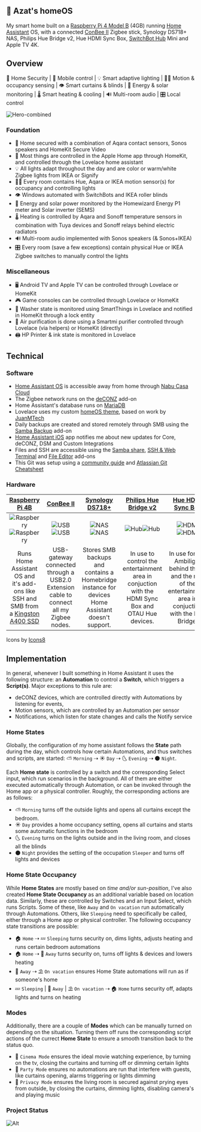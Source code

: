 ## 🏡 Azat's homeOS 
My smart home built on a [Raspberry Pi 4 Model B](https://www.raspberrypi.com/products/raspberry-pi-4-model-b/) (4GB) running [Home Assistant](https://www.home-assistant.io/) OS, with a connected [ConBee II](https://www.phoscon.de/en/conbee2) Zigbee stick, Synology DS718+ NAS, Philips Hue Bridge v2, Hue HDMI Sync Box, [SwitchBot Hub](https://www.switch-bot.com/?sscid=CjwKCAiA76-dBhByEiwAA0_s9VSzIVWzxg9vSuy3AHkIdXoV3ZEfcnHNnb5vGWEwup1seY6mNUh7tRoCI-sQAvD_BwE) Mini and Apple TV 4K.


## Overview
🚨 Home Security | 📱 Mobile control | 💡 Smart adaptive lighting | 👋🏻 Motion & occupancy sensing | 👁 Smart curtains & blinds | 🔋 Energy & solar monitoring | 🌡 Smart heating & cooling | 🔊 Multi-room audio | 🎛 Local control

![Hero-combined](https://user-images.githubusercontent.com/61377476/138591773-0800bf9a-436e-49e3-895f-d651278713fd.png)

### Foundation
- 🚨 Home secured with a combination of Aqara contact sensors, Sonos speakers and HomeKit Secure Video
- 📱 Most things are controlled in the Apple Home app through HomeKit, and controlled through the Lovelace home assistant
- 💡 All lights adapt throughout the day and are color or warm/white Zigbee lights from IKEA or Signify
- 👋🏻 Every room contains Hue, Aqara or IKEA motion sensor(s) for occupancy and controlling lights
- 👁 Windows automated with SwitchBots and IKEA roller blinds
- 🔋 Energy and solar power monitored by the Homewizard Energy P1 meter and Solar inverter (SEMS) 
- 🌡 Heating is controlled by Aqara and Sonoff temperature sensors in combination with Tuya devices and Sonoff relays behind electric radiators
- 🔊 Multi-room audio implemented with Sonos speakers (& Sonos+IKEA)
- 🎛 Every room (save a few exceptions) contain physical Hue or IKEA Zigbee switches to manually control the lights

### Miscellaneous
- 🖥️ Android TV and Apple TV can be controlled through Lovelace or HomeKit
- 🎮 Game consoles can be controlled through Lovelace or HomeKit
- 🧺 Washer state is monitored using SmartThings in Lovelace and notified in HomeKit through a lock entity
- 💨 Air purification is done using a Smartmi purifier controlled through Lovelace (via helpers) or HomeKit (directly)
- 🖨️ HP Printer & ink state is monitored in Lovelace

## Technical
### Software
- [Home Assistant OS](https://www.home-assistant.io/installation/) is accessible away from home through [Nabu Casa Cloud](https://www.nabucasa.com/)
- The Zigbee network runs on the [deCONZ](https://phoscon.de/en/conbee2/software) add-on
- Home Assistant's database runs on [MariaDB](https://mariadb.org/)
- Lovelace uses my custom [homeOS theme](https://github.com/temirovazat/home-assistant/tree/master/themes/homeOS_theme), based on work by [JuanMTech](https://github.com/JuanMTech)
- Daily backups are created and stored remotely through SMB using the [Samba Backup](https://github.com/thomasmauerer/hassio-addons/tree/master/samba-backup) add-on
- [Home Assistant iOS](https://github.com/home-assistant/iOS) app notifies me about new updates for Core, deCONZ, DSM and Custom Integrations
- Files and SSH are accessible using the [Samba share](https://github.com/home-assistant/addons/tree/master/samba), [SSH & Web Terminal](https://github.com/hassio-addons/addon-ssh) and [File Editor](https://github.com/home-assistant/addons/tree/master/configurator) add-ons
- This Git was setup using a [community guide](https://community.home-assistant.io/t/sharing-your-configuration-on-github/195144) and [Atlassian Git Cheatsheet](https://www.atlassian.com/git/tutorials/atlassian-git-cheatsheet)

### Hardware
| [Raspberry Pi 4B](https://www.raspberrypi.com/products/raspberry-pi-4-model-b/)  | [ConBee II](https://phoscon.de/en/conbee2) | [Synology DS718+](https://www.synology.com/nl-nl/support/download/DS718+) | [Philips Hue Bridge v2](https://www.philips-hue.com/nl-nl/p/hue-bridge/8718696511800) | [Hue HDMI Sync Box](https://www.philips-hue.com/nl-nl/p/hue-play-hdmi-sync-box/8718699704803) | [SwitchBot Hub Mini](https://www.switch-bot.com/products/switchbot-hub-mini) | [Apple TV 4K](https://www.apple.com/apple-tv-4k/) |
| :-------------: | :-------------: | :-------------: | :-------------: | :-------------: | :-------------: | :-------------: |
| ![Raspberry](assets/icons8-raspberry-pi-80.png#gh-light-mode-only)![Raspberry](assets/icons8-raspberry-pi-80_dark-mode.png#gh-dark-mode-only) | ![USB](assets/icons8-usb-memory-stick-80.png#gh-light-mode-only)![USB](assets/icons8-usb-memory-stick-80_dark-mode.png#gh-dark-mode-only) | ![NAS](assets/icons8-nas-80.png#gh-light-mode-only)![NAS](assets/icons8-nas-80_dark-mode.png#gh-dark-mode-only) | ![Hub](assets/icons8-hub-80.png#gh-light-mode-only)![Hub](assets/icons8-hub-80_dark-mode.png#gh-dark-mode-only) | ![HDMI](assets/icons8-hdmi-cable-80.png#gh-light-mode-only)![HDMI](assets/icons8-hdmi-cable-80_dark-mode.png#gh-dark-mode-only) | ![Switch](assets/icons8-switch-80.png#gh-light-mode-only)![Switch](assets/icons8-switch-80_dark-mode.png#gh-dark-mode-only) | ![Apple TV](assets/icons8-apple-tv-80.png#gh-light-mode-only)![Apple TV](assets/icons8-apple-tv-80_dark-mode.png#gh-dark-mode-only) |
| Runs Home Assistant OS and it's add-ons like SSH and SMB from a [Kingston A400 SSD](https://www.kingston.com/en/ssd/a400-solid-state-drive)  | USB-gateway connected through a USB2.0 Extension cable to connect all my Zigbee nodes. | Stores SMB backups and contains a Homebridge instance for devices Home Assistant doesn't support.  | In use to control the entertainment area in conjuction with the HDMI Sync Box and OTAU Hue devices. | In use for the Ambilight behind the tv and the rest of the entertainment area in conjuction with the Hue Bridge.  | In use to connect to SwitchBot Curtains, runs through HomeBridge to Home Assistant.  | In use as HomeKit Home Hubs to run location automations and control the Home app when away. |

Icons by [Icons8](https://icons8.com)

## Implementation
In general, whenever I built something in Home Assistant it uses the following structure: an **Automation** to control a **Switch**, which triggers a **Script(s)**. Major exceptions to this rule are:
- deCONZ devices, which are controlled directly with Automations by listening for events, 
- Motion sensors, which are controlled by an Automation per sensor
- Notifications, which listen for state changes and calls the Notify service

### Home States
Globally, the configuration of my home assistant follows the **State** path during the day, which controls how certain Automations, and thus switches and scripts, are started: ⛅️ `Morning` ⇢ ☀️ `Day` ⇢ 🌜 `Evening` ⇢ 🌑 `Night`.

Each **Home state** is controlled by a switch and the corresponding Select input, which run scenarios in the background. All of them are either executed automatically through Automation, or can be invoked through the Home app or a physical controller. Roughly, the corresponding actions are as follows:

- ⛅️ `Morning` turns off the outside lights and opens all curtains except the bedroom.
- ☀️ `Day` provides a home occupancy setting, opens all curtains and starts some automatic functions in the bedroom
- 🌜 `Evening` turns on the lights outside and in the living room, and closes all the blinds
- 🌑 `Night` provides the setting of the occupation `Sleeper` and turns off lights and devices

### Home State Occupancy
While **Home States** are mostly based on _time and/or sun-position_, I've also created **Home State Occupancy** as an additional variable based on location data. Similarly, these are controlled by Switches and an Input Select, which runs Scripts. Some of these, like `Away` and `On vacation` run automatically through Automations. Others, like `Sleeping` need to specifically be called, either through a Home app or physical controller. The following occupancy state transitions are possible:

- 🏠 `Home` ⇢ 💤 `Sleeping` turns security on, dims lights, adjusts heating and runs certain bedroom automations
- 🏠 `Home` ⇢ 📍 `Away` turns security on, turns off lights & devices and lowers heating
- 📍 `Away` ⇢ ⛱️ `On vacation` ensures Home State automations will run as if someone's home
- 💤 `Sleeping` | 📍 `Away` | ⛱️ `On vacation` ⇢ 🏠 `Home` turns security off, adapts lights and turns on heating

### Modes
Additionally, there are a couple of **Modes** which can be manually turned on depending on the situation. Turning them off runs the corresponding script actions of the currect **Home State** to ensure a smooth transition back to the status quo.
- 🍿 ``Cinema Mode`` ensures the ideal movie watching experience, by turning on the tv, closing the curtains and turning off or dimming certain lights
- 🎉 ``Party Mode`` ensures no automations are run that interfere with guests, like curtains opening, alarms triggering or lights dimming
- 👀 ``Privacy Mode`` ensures the living room is secured against prying eyes from outside, by closing the curtains, dimming lights, disabling camera's and playing music

### Project Status
![Alt](https://repobeats.axiom.co/api/embed/2bad920abea718dd9dbfba90d1d420e42358a044.svg "Repobeats analytics image")